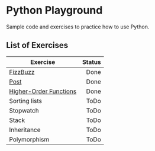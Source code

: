 # Python Playground

Sample code and exercises to practice how to use Python.

## List of Exercises

| Exercise      | Status |
| ------------- | -----:|
| [FizzBuzz](https://github.com/chrisvasqm/python-playground/blob/master/exercises/fizzbuzz.py)      | Done |
| [Post](https://github.com/chrisvasqm/python-playground/blob/master/exercises/post.py)      | Done |
| [Higher-Order Functions](https://github.com/chrisvasqm/python-playground/blob/master/exercises/higher_order_function.py) | Done |
| Sorting lists | ToDo |
| Stopwatch | ToDo |
| Stack | ToDo |
| Inheritance | ToDo |
| Polymorphism | ToDo |